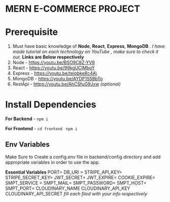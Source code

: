# MERN E-COMMERCE PROJECT 

# Prerequisite

1.  Must have basic knowledge of **Node**, **React**, **Express**, **MongoDB** . _I have made tutorial on each technology on YouTube , make sure to check it out_. **Links are Below respectively**
2.  Node - https://youtu.be/BSO9C8Z-YV8
3.  React - https://youtu.be/99kgUCIMboY
4.  Express - https://youtu.be/teipbke8c4A\
5.  MongoDB - https://youtu.be/AYDP1S5BbTo
6.  RestApi - https://youtu.be/AhCSfuG9Jxw _(optional)_

# Install Dependencies

**For Backend** - `npm i`

**For Frontend** - `cd frontend` ` npm i`

## Env Variables

Make Sure to Create a config.env file in backend/config directory and add appropriate variables in order to use the app.

**Essential Variables**
PORT=
DB_URI =
STRIPE_API_KEY=
STRIPE_SECRET_KEY=
JWT_SECRET=
JWT_EXPIRE=
COOKIE_EXPIRE=
SMPT_SERVICE =
SMPT_MAIL=
SMPT_PASSWORD=
SMPT_HOST=
SMPT_PORT=
CLOUDINARY_NAME
CLOUDINARY_API_KEY
CLOUDINARY_API_SECRET
_fill each filed with your info respectively_



